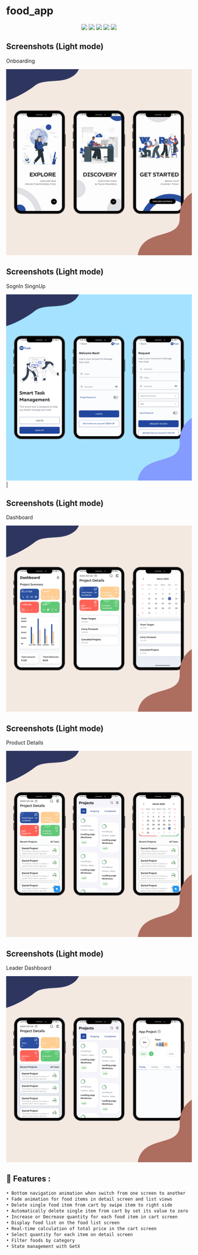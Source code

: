 # food_app
<p align="center">
  <img src="https://img.shields.io/github/stars/SinaSys/flutter_japanese_restaurant_app">
  <img src="https://img.shields.io/github/forks/SinaSys/flutter_japanese_restaurant_app">
  <img src="https://img.shields.io/github/actions/workflow/status/SinaSys/flutter_japanese_restaurant_app/main.yml?label=CI&logo=github">
  <img src="https://img.shields.io/github/v/release/SinaSys/flutter_japanese_restaurant_app?label=Release&logo=semantic-release">
  <img src="https://img.shields.io/github/last-commit/SinaSys/flutter_japanese_restaurant_app?label=Last%20commit">

## Screenshots (Light mode)

Onboarding     

![](https://github.com/MTS-Services/Task-Management/blob/main/screenshot/Fall%20Abstract%20Video%20Mobile%20Mockup%20Linkedin%20Post%20%20(2).png?raw=true)

## Screenshots (Light mode)

SognIn SingnUp     

![](https://github.com/MTS-Services/Task-Management/blob/main/screenshot/Fall%20Abstract%20Video%20Mobile%20Mockup%20Linkedin%20Post%20%20(1).png)|


## Screenshots (Light mode)

Dashboard     

![](https://github.com/MTS-Services/Task-Management/blob/main/screenshot/Fall%20Abstract%20Video%20Mobile%20Mockup%20Linkedin%20Post%20%20(3).png)


## Screenshots (Light mode)

Product Details     

![](https://github.com/MTS-Services/Task-Management/blob/main/screenshot/Fall%20Abstract%20Video%20Mobile%20Mockup%20Linkedin%20Post%20%20(4).png)


## Screenshots (Light mode)

Leader Dashboard     

![](https://github.com/MTS-Services/Task-Management/blob/main/screenshot/Fall%20Abstract%20Video%20Mobile%20Mockup%20Linkedin%20Post%20%20(5).png)


## 🚀 Features :
```
• Bottom navigation animation when switch from one screen to another
• Fade animation for food items in detail screen and list views
• Delete single food item from cart by swipe item to right side
• Automatically delete single item from cart by set its value to zero
• Increase or Decrease quantity for each food item in cart screen
• Display food list on the food list screen
• Real-time calculation of total price in the cart screen
• Select quantity for each item on detail screen
• Filter foods by category
• State management with GetX 
```



